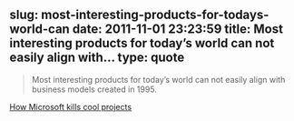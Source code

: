 slug: most-interesting-products-for-todays-world-can
date: 2011-11-01 23:23:59
title: Most interesting products for today’s world can not easily align with...
type: quote
---

> Most interesting products for today’s world can not easily align with business models created in 1995.

[How Microsoft kills cool projects](http://www.scottberkun.com/blog/2011/how-microsoft-kills-cool-projects/)
